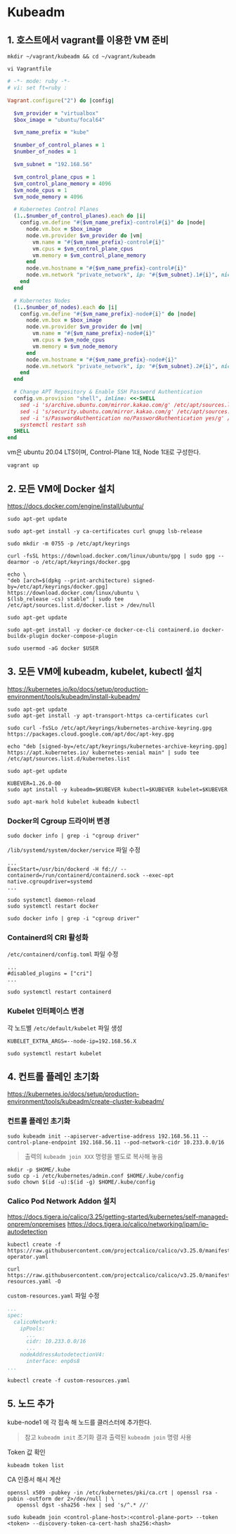 # Kubeadm

## 1. 호스트에서 vagrant를 이용한 VM 준비

```shell
mkdir ~/vagrant/kubeadm && cd ~/vagrant/kubeadm
```

```shell
vi Vagrantfile
```

```ruby
# -*- mode: ruby -*-
# vi: set ft=ruby :

Vagrant.configure("2") do |config|

  $vm_provider = "virtualbox"
  $box_image = "ubuntu/focal64"

  $vm_name_prefix = "kube"

  $number_of_control_planes = 1
  $number_of_nodes = 1

  $vm_subnet = "192.168.56"

  $vm_control_plane_cpus = 1
  $vm_control_plane_memory = 4096
  $vm_node_cpus = 1
  $vm_node_memory = 4096

  # Kubernetes Control Planes
  (1..$number_of_control_planes).each do |i|
    config.vm.define "#{$vm_name_prefix}-control#{i}" do |node|
      node.vm.box = $box_image
      node.vm.provider $vm_provider do |vm|
        vm.name = "#{$vm_name_prefix}-control#{i}"
        vm.cpus = $vm_control_plane_cpus
        vm.memory = $vm_control_plane_memory
      end
      node.vm.hostname = "#{$vm_name_prefix}-control#{i}"
      node.vm.network "private_network", ip: "#{$vm_subnet}.1#{i}", nic_type: "virtio"
    end
  end

  # Kubernetes Nodes
  (1..$number_of_nodes).each do |i|
    config.vm.define "#{$vm_name_prefix}-node#{i}" do |node|
      node.vm.box = $box_image
      node.vm.provider $vm_provider do |vm|
        vm.name = "#{$vm_name_prefix}-node#{i}"
        vm.cpus = $vm_node_cpus
        vm.memory = $vm_node_memory
      end
      node.vm.hostname = "#{$vm_name_prefix}-node#{i}"
      node.vm.network "private_network", ip: "#{$vm_subnet}.2#{i}", nic_type: "virtio"
    end
  end

  # Change APT Repository & Enable SSH Password Authentication
  config.vm.provision "shell", inline: <<-SHELL
    sed -i 's/archive.ubuntu.com/mirror.kakao.com/g' /etc/apt/sources.list
    sed -i 's/security.ubuntu.com/mirror.kakao.com/g' /etc/apt/sources.list
    sed -i 's/PasswordAuthentication no/PasswordAuthentication yes/g' /etc/ssh/sshd_config
    systemctl restart ssh
  SHELL
end
```

vm은 ubuntu 20.04 LTS이며, Control-Plane 1대, Node 1대로 구성한다.

```shell
vagrant up
```

## 2. 모든 VM에 Docker 설치

https://docs.docker.com/engine/install/ubuntu/

```shell
sudo apt-get update
```

```shell
sudo apt-get install -y ca-certificates curl gnupg lsb-release
```

```shell
sudo mkdir -m 0755 -p /etc/apt/keyrings
```

```shell
curl -fsSL https://download.docker.com/linux/ubuntu/gpg | sudo gpg --dearmor -o /etc/apt/keyrings/docker.gpg
```

```shell
echo \
"deb [arch=$(dpkg --print-architecture) signed-by=/etc/apt/keyrings/docker.gpg] https://download.docker.com/linux/ubuntu \
$(lsb_release -cs) stable" | sudo tee /etc/apt/sources.list.d/docker.list > /dev/null
```

```shell
sudo apt-get update
```

```shell
sudo apt-get install -y docker-ce docker-ce-cli containerd.io docker-buildx-plugin docker-compose-plugin
```

```shell
sudo usermod -aG docker $USER
```

## 3. 모든 VM에 kubeadm, kubelet, kubectl 설치

https://kubernetes.io/ko/docs/setup/production-environment/tools/kubeadm/install-kubeadm/

```shell
sudo apt-get update
sudo apt-get install -y apt-transport-https ca-certificates curl
```

```shell
sudo curl -fsSLo /etc/apt/keyrings/kubernetes-archive-keyring.gpg https://packages.cloud.google.com/apt/doc/apt-key.gpg
```

```shell
echo "deb [signed-by=/etc/apt/keyrings/kubernetes-archive-keyring.gpg] https://apt.kubernetes.io/ kubernetes-xenial main" | sudo tee /etc/apt/sources.list.d/kubernetes.list
```

```shell
sudo apt-get update
```

```shell
KUBEVER=1.26.0-00
sudo apt install -y kubeadm=$KUBEVER kubectl=$KUBEVER kubelet=$KUBEVER
```

```shell
sudo apt-mark hold kubelet kubeadm kubectl
```

### Docker의 Cgroup 드라이버 변경

```shell
sudo docker info | grep -i "cgroup driver"
```

`/lib/systemd/system/docker/service` 파일 수정
```shell
...
ExecStart=/usr/bin/dockerd -H fd:// --containerd=/run/containerd/containerd.sock --exec-opt native.cgroupdriver=systemd
...
```

```shell
sudo systemctl daemon-reload
sudo systemctl restart docker
```

```shell
sudo docker info | grep -i "cgroup driver"
```

### Containerd의 CRI 활성화

`/etc/containerd/config.toml` 파일 수정
```shell
...
#disabled_plugins = ["cri"]
...
```

```shell
sudo systemctl restart containerd
```

### Kubelet 인터페이스 변경

각 노드별 `/etc/default/kubelet` 파일 생성
```shell
KUBELET_EXTRA_ARGS=--node-ip=192.168.56.X
```

```shell
sudo systemctl restart kubelet
```

## 4. 컨트롤 플레인 초기화

https://kubernetes.io/docs/setup/production-environment/tools/kubeadm/create-cluster-kubeadm/

### 컨트롤 플레인 초기화

```shell
sudo kubeadm init --apiserver-advertise-address 192.168.56.11 --control-plane-endpoint 192.168.56.11 --pod-network-cidr 10.233.0.0/16
```

> 출력의 `kubeadm join XXX` 명령을 별도로 복사해 놓음

```shell
mkdir -p $HOME/.kube
sudo cp -i /etc/kubernetes/admin.conf $HOME/.kube/config
sudo chown $(id -u):$(id -g) $HOME/.kube/config
```

### Calico Pod Network Addon 설치

https://docs.tigera.io/calico/3.25/getting-started/kubernetes/self-managed-onprem/onpremises
https://docs.tigera.io/calico/networking/ipam/ip-autodetection

```shell
kubectl create -f https://raw.githubusercontent.com/projectcalico/calico/v3.25.0/manifests/tigera-operator.yaml
```

```shell
curl https://raw.githubusercontent.com/projectcalico/calico/v3.25.0/manifests/custom-resources.yaml -O
```

`custom-resources.yaml` 파일 수정
```yaml
...
spec:
  calicoNetwork:
    ipPools:
      ...
      cidr: 10.233.0.0/16
      ...
    nodeAddressAutodetectionV4:
      interface: enp0s8
...
```

```shell
kubectl create -f custom-resources.yaml
```

## 5. 노드 추가

kube-node1 에 각 접속 해 노드를 클러스터에 추가한다.

> 참고
> `kubeadm init` 초기화 결과 출력된 `kubeadm join` 명령 사용

Token 값 확인
```shell
kubeadm token list
```

CA 인증서 해시 계산
```shell
openssl x509 -pubkey -in /etc/kubernetes/pki/ca.crt | openssl rsa -pubin -outform der 2>/dev/null | \
   openssl dgst -sha256 -hex | sed 's/^.* //'
```

```shell
sudo kubeadm join <control-plane-host>:<control-plane-port> --token <token> --discovery-token-ca-cert-hash sha256:<hash>
```

